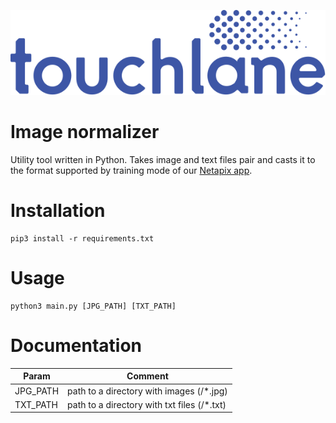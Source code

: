 ![LOGO](https://github.com/touchlane/NetapixTools/blob/master/Assets/logo.svg)

# Image normalizer

Utility tool written in Python. Takes image and text files pair and casts it to the format supported by training mode of our [Netapix app](https://github.com/touchlane/Netapix). 

# Installation

```
pip3 install -r requirements.txt
```

# Usage

```
python3 main.py [JPG_PATH] [TXT_PATH]
```

# Documentation

| Param | Comment |
| ------------- | ------------- |
| JPG_PATH | path to a directory with images (/*.jpg)|
| TXT_PATH | path to a directory with txt files (/*.txt)|
